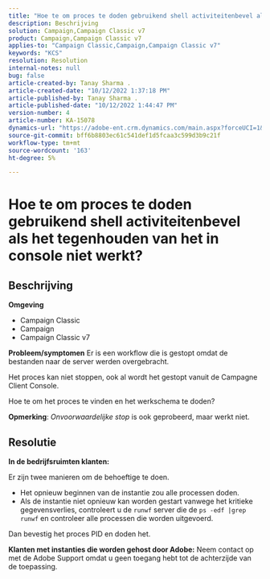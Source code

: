 ```yaml
---
title: "Hoe te om proces te doden gebruikend shell activiteitenbevel als het tegenhouden van het in console niet werkt?"
description: Beschrijving
solution: Campaign,Campaign Classic v7
product: Campaign,Campaign Classic v7
applies-to: "Campaign Classic,Campaign,Campaign Classic v7"
keywords: "KCS"
resolution: Resolution
internal-notes: null
bug: false
article-created-by: Tanay Sharma .
article-created-date: "10/12/2022 1:37:18 PM"
article-published-by: Tanay Sharma .
article-published-date: "10/12/2022 1:44:47 PM"
version-number: 4
article-number: KA-15078
dynamics-url: "https://adobe-ent.crm.dynamics.com/main.aspx?forceUCI=1&pagetype=entityrecord&etn=knowledgearticle&id=873dc8f7-324a-ed11-bba2-0022480868ff"
source-git-commit: bff6b8803ec61c541def1d5fcaa3c599d3b9c21f
workflow-type: tm+mt
source-wordcount: '163'
ht-degree: 5%

---
```


# Hoe te om proces te doden gebruikend shell activiteitenbevel als het tegenhouden van het in console niet werkt?

## Beschrijving

<b>Omgeving</b>
- Campaign Classic
- Campaign
- Campaign Classic v7



<b>Probleem/symptomen</b>
Er is een workflow die is gestopt omdat de bestanden naar de server werden overgebracht.

Het proces kan niet stoppen, ook al wordt het gestopt vanuit de Campagne Client Console.

Hoe te om het proces te vinden en het werkschema te doden?

<b>Opmerking</b>: *Onvoorwaardelijke stop* is ook geprobeerd, maar werkt niet.


## Resolutie


<b>In de bedrijfsruimten</b><b> klanten:</b>

Er zijn twee manieren om de behoeftige te doen.

- Het opnieuw beginnen van de instantie zou alle processen doden.
- Als de instantie niet opnieuw kan worden gestart vanwege het kritieke gegevensverlies, controleert u de `runwf` server die de `ps -edf |grep runwf` en controleer alle processen die worden uitgevoerd.


Dan bevestig het proces PID en doden het.

<b>Klanten met instanties die worden gehost door Adobe:</b> Neem contact op met de Adobe Support omdat u geen toegang hebt tot de achterzijde van de toepassing.
